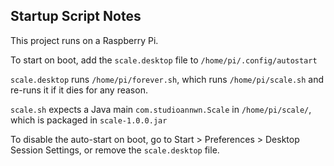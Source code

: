 ## Startup Script Notes

This project runs on a Raspberry Pi.

To start on boot, add the `scale.desktop` file to `/home/pi/.config/autostart`

`scale.desktop` runs `/home/pi/forever.sh`, which runs `/home/pi/scale.sh` and re-runs it if it dies for any reason.

`scale.sh` expects a Java main `com.studioannwn.Scale` in `/home/pi/scale/`, which is packaged in `scale-1.0.0.jar`

To disable the auto-start on boot, go to Start > Preferences > Desktop Session Settings, or remove the `scale.desktop` file.